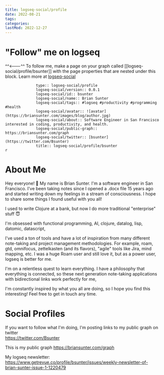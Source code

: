 ```yaml
---
title: logseq-social/profile
date: 2022-08-21
tags:
categories:
lastMod: 2022-12-27
---
```

# "Follow" me on logseq

^^<---^^ To follow me, make a page on your graph called [[logseq-social/profile/bsunter]] with the page properties that are nested under this block. Learn more at [logseq-social](https://briansunter.com/graph/#/page/logseq-social)

```		  public:: true
			  type:: logseq-social/profile
			  logseq-social/version:: 0.0.1
			  logseq-social/id:: bsunter
			  logseq-social/name:: Brian Sunter
			  logseq-social/tags:: #logseq #productivity #programming #health
			  logseq-social/avatar:: ![avatar](https://briansunter.com/images/blog/author.jpg)
			  logseq-social/about:: Software Engineer in San Francisco interested in coding, productivity, and health.
			  logseq-social/public-graph:: https://briansunter.com/graph
			  logseq-social/twitter:: [bsunter](https://twitter.com/Bsunter)
			  title:: logseq-social/profile/bsunter
r
```

# About Me

Hey everyone! 👋 My name is Brian Sunter. I'm a software engineer in San Francisco.  I've been taking notes since I opened a .docx file 15 years ago and started writing down my feelings in a stream of consciousness.  I hope to share some things I found useful with you all!

I used to write Clojure at a bank, but now I do more traditional "enterprise" stuff 😇

I'm obsessed with functional programming, AI, clojure, datalog, lisp, datomic, datascript,

I've used a ton of tools and have a lot of inspiration from many different note-taking and project management methodologies. For example, roam, gtd, omnifocus, zettelkasten (and its flavors), "agile" tools like Jira, mind mapping, etc. I was a huge Roam user and still love it, but as a power user, logseq is better for me.

I'm on a relentless quest to learn everything. I have a philosophy that everything is connected, so these next generation note-taking applications with bidirectional links work perfectly for me,

I'm constantly inspired by what you all are doing, so I hope you find this interesting! Feel free to get in touch any time.

# Social Profiles

If you want to follow what I'm doing, I'm posting links to my public graph on twitter   
https://twitter.com/Bsunter

This is my public graph https://briansunter.com/graph

My logseq newsletter: https://www.getrevue.co/profile/bsunter/issues/weekly-newsletter-of-brian-sunter-issue-1-1220479
